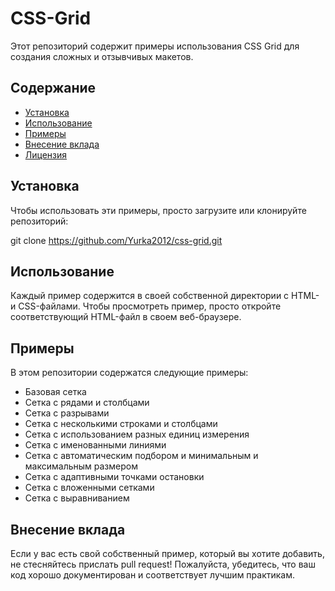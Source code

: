 # CSS-Grid

Этот репозиторий содержит примеры использования CSS Grid для создания сложных и отзывчивых макетов.

## Содержание

- [Установка](#Установка)
- [Использование](#Использование)
- [Примеры](#Примеры)
- [Внесение вклада](#Внесение-вклада)
- [Лицензия](#Лицензия)

## Установка

Чтобы использовать эти примеры, просто загрузите или клонируйте репозиторий:

git clone https://github.com/Yurka2012/css-grid.git


## Использование

Каждый пример содержится в своей собственной директории с HTML- и CSS-файлами. Чтобы просмотреть пример, просто откройте соответствующий HTML-файл в своем веб-браузере.

## Примеры

В этом репозитории содержатся следующие примеры:

- Базовая сетка
- Сетка с рядами и столбцами
- Сетка с разрывами
- Сетка с несколькими строками и столбцами
- Сетка с использованием разных единиц измерения
- Сетка с именованными линиями
- Сетка с автоматическим подбором и минимальным и максимальным размером
- Сетка с адаптивными точками остановки
- Сетка с вложенными сетками
- Сетка с выравниванием

## Внесение вклада

Если у вас есть свой собственный пример, который вы хотите добавить, не стесняйтесь прислать pull request! Пожалуйста, убедитесь, что ваш код хорошо документирован и соответствует лучшим практикам.

